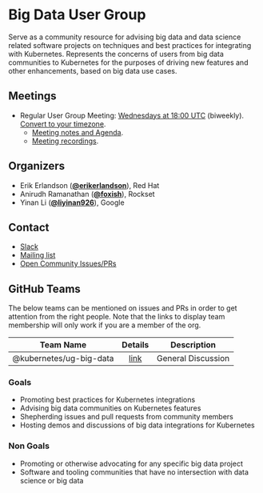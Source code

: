 <!---
This is an autogenerated file!

Please do not edit this file directly, but instead make changes to the
sigs.yaml file in the project root.

To understand how this file is generated, see https://git.k8s.io/community/generator/README.md
--->
# Big Data User Group

Serve as a community resource for advising big data and data science related software projects on techniques and best practices for integrating with Kubernetes. Represents the concerns of users from big data communities to Kubernetes for the purposes of driving new features and other enhancements, based on big data use cases.

## Meetings
* Regular User Group Meeting: [Wednesdays at 18:00 UTC](https://docs.google.com/document/d/1FQx0BPlkkl1Bn0c9ocVBxYIKojpmrS1CFP5h0DI68AE/edit) (biweekly). [Convert to your timezone](http://www.thetimezoneconverter.com/?t=18:00&tz=UTC).
  * [Meeting notes and Agenda](https://docs.google.com/document/d/1pnF38NF6N5eM8DlK088XUW85Vms4V2uTsGZvSp8MNIA/edit).
  * [Meeting recordings](https://docs.google.com/document/d/1pnF38NF6N5eM8DlK088XUW85Vms4V2uTsGZvSp8MNIA/edit).

## Organizers

* Erik Erlandson (**[@erikerlandson](https://github.com/erikerlandson)**), Red Hat
* Anirudh Ramanathan (**[@foxish](https://github.com/foxish)**), Rockset
* Yinan Li (**[@liyinan926](https://github.com/liyinan926)**), Google

## Contact
* [Slack](https://kubernetes.slack.com/messages/ug-big-data)
* [Mailing list](https://groups.google.com/forum/#!forum/kubernetes-ug-big-data)
* [Open Community Issues/PRs](https://github.com/kubernetes/community/labels/ug%2Fbig-data)


## GitHub Teams

The below teams can be mentioned on issues and PRs in order to get attention from the right people.
Note that the links to display team membership will only work if you are a member of the org.

| Team Name | Details | Description |
| --------- |:-------:| ----------- |
| @kubernetes/ug-big-data | [link](https://github.com/orgs/kubernetes/teams/ug-big-data) | General Discussion |

<!-- BEGIN CUSTOM CONTENT -->

### Goals

- Promoting best practices for Kubernetes integrations
- Advising big data communities on Kubernetes features
- Shepherding issues and pull requests from community members
- Hosting demos and discussions of big data integrations for Kubernetes

### Non Goals

- Promoting or otherwise advocating for any specific big data project
- Software and tooling communities that have no intersection with data science or big data

<!-- END CUSTOM CONTENT -->
